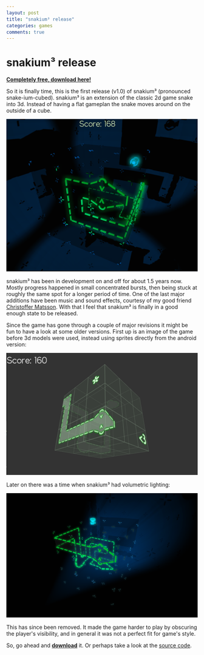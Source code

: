 ```yaml
---
layout: post
title: "snakium³ release"
categories: games
comments: true
---
```


# snakium³ release

__[Completely free, download here!](https://github.com/SkipIfZero/snakium-cubed/releases/)__

So it is finally time, this is the first release (v1.0) of snakium³ (pronounced snake-ium-cubed). snakium³ is an extension of the classic 2d game snake into 3d. Instead of having a flat gameplan the snake moves around on the outside of a cube.

![](/assets/posts/2016-05-07-snakium-cubed-release/current.png)

snakium³ has been in development on and off for about 1.5 years now. Mostly progress happened in small concentrated bursts, then being stuck at roughly the same spot for a longer period of time. One of the last major additions have been music and sound effects, courtesy of my good friend [Christoffer Matsson](http://coffer.se). With that I feel that snakium³ is finally in a good enough state to be released.

Since the game has gone through a couple of major revisions it might be fun to have a look at some older versions. First up is an image of the game before 3d models were used, instead using sprites directly from the android version:

![](/assets/posts/2016-05-07-snakium-cubed-release/old.png)

Later on there was a time when snakium³ had volumetric lighting:

![](/assets/posts/2016-05-07-snakium-cubed-release/volumetric.png)

This has since been removed. It made the game harder to play by obscuring the player's visibility, and in general it was not a perfect fit for game's style.

So, go ahead and __[download](https://github.com/SkipIfZero/snakium-cubed/releases/)__ it. Or perhaps take a look at the [source code](https://github.com/SkipIfZero/snakium-cubed).

